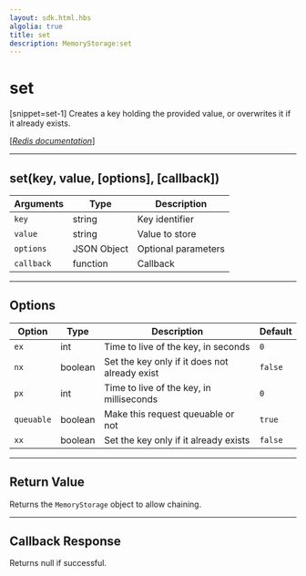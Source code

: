 ```yaml
---
layout: sdk.html.hbs
algolia: true
title: set
description: MemoryStorage:set
---
```

  

# set

[snippet=set-1]
Creates a key holding the provided value, or overwrites it if it already exists.

[[_Redis documentation_]](https://redis.io/commands/set)

---

## set(key, value, [options], [callback])

| Arguments | Type | Description |
|---------------|---------|----------------------------------------|
| `key` | string | Key identifier |
| `value` | string | Value to store |
| `options` | JSON Object | Optional parameters |
| `callback` | function | Callback |

---

## Options

| Option | Type | Description | Default |
|---------------|---------|----------------------------------------|---------|
| `ex` | int | Time to live of the key, in seconds | `0` |
| `nx` | boolean | Set the key only if it does not already exist | `false` |
| `px` | int | Time to live of the key, in milliseconds | `0` |
| `queuable` | boolean | Make this request queuable or not  | ``true`` |
| `xx` | boolean | Set the key only if it already exists | `false` |
---

## Return Value

Returns the `MemoryStorage` object to allow chaining.

---

## Callback Response

Returns null if successful.